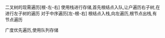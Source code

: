 二叉树的现需遍历[根-左-右]
使用栈进行存储,首先根结点入队,让户遍历右子树,在进行左子树的遍历
对于中序遍历[左-根-右]
根结点入栈,向左遍历,根节点出栈,有节点遍历

广度优先遍历,使用队列存储
